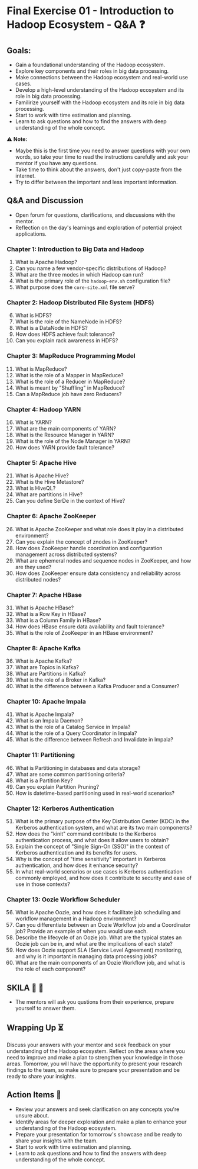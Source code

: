 # Final Exercise 01 - Introduction to Hadoop Ecosystem - Q&A :question:

## Goals:
- Gain a foundational understanding of the Hadoop ecosystem.
- Explore key components and their roles in big data processing.
- Make connections between the Hadoop ecosystem and real-world use cases.
- Develop a high-level understanding of the Hadoop ecosystem and its role in big data processing.
- Familirize yourself with the Hadoop ecosystem and its role in big data processing.
- Start to work with time estimation and planning.
- Learn to ask questions and how to find the answers with deep understanding of the whole concept.

:warning: **Note:**
- Maybe this is the first time you need to answer questions with your own words, so take your time to read the instructions carefully and ask your mentor if you have any questions.
- Take time to think about the answers, don't just copy-paste from the internet.
- Try to differ between the important and less important information.

## Q&A and Discussion
- Open forum for questions, clarifications, and discussions with the mentor.
- Reflection on the day's learnings and exploration of potential project applications.

### Chapter 1: Introduction to Big Data and Hadoop

1.  What is Apache Hadoop?
2.  Can you name a few vendor-specific distributions of Hadoop?
3.  What are the three modes in which Hadoop can run?
4.  What is the primary role of the `hadoop-env.sh` configuration file?
5.  What purpose does the `core-site.xml` file serve?

### Chapter 2: Hadoop Distributed File System (HDFS)

6.  What is HDFS?
7.  What is the role of the NameNode in HDFS?
8.  What is a DataNode in HDFS?
9.  How does HDFS achieve fault tolerance?
10.  Can you explain rack awareness in HDFS?

### Chapter 3: MapReduce Programming Model

11.  What is MapReduce?
12.  What is the role of a Mapper in MapReduce?
13.  What is the role of a Reducer in MapReduce?
14.  What is meant by "Shuffling" in MapReduce?
15.  Can a MapReduce job have zero Reducers?

### Chapter 4: Hadoop YARN

16.  What is YARN?
17.  What are the main components of YARN?
18.  What is the Resource Manager in YARN?
19.  What is the role of the Node Manager in YARN?
20.  How does YARN provide fault tolerance?

### Chapter 5: Apache Hive

21.  What is Apache Hive?
22.  What is the Hive Metastore?
23.  What is HiveQL?
24.  What are partitions in Hive?
25.  Can you define SerDe in the context of Hive?

### Chapter 6: Apache ZooKeeper

26.  What is Apache ZooKeeper and what role does it play in a distributed environment?
27.  Can you explain the concept of znodes in ZooKeeper?
28.  How does ZooKeeper handle coordination and configuration management across distributed systems?
29.  What are ephemeral nodes and sequence nodes in ZooKeeper, and how are they used?
30.  How does ZooKeeper ensure data consistency and reliability across distributed nodes?

### Chapter 7: Apache HBase

31.  What is Apache HBase?
32.  What is a Row Key in HBase?
33.  What is a Column Family in HBase?
34.  How does HBase ensure data availability and fault tolerance?
35.  What is the role of ZooKeeper in an HBase environment?

### Chapter 8: Apache Kafka

36.  What is Apache Kafka?
37.  What are Topics in Kafka?
38.  What are Partitions in Kafka?
39.  What is the role of a Broker in Kafka?
40.  What is the difference between a Kafka Producer and a Consumer?

### Chapter 10: Apache Impala

41.  What is Apache Impala?
42.  What is an Impala Daemon?
43.  What is the role of a Catalog Service in Impala?
44.  What is the role of a Query Coordinator in Impala?
45.  What is the difference between Refresh and Invalidate in Impala?

### Chapter 11: Partitioning

46.  What is Partitioning in databases and data storage?
47.  What are some common partitioning criteria?
48.  What is a Partition Key?
49.  Can you explain Partition Pruning?
50.  How is datetime-based partitioning used in real-world scenarios?

### Chapter 12: Kerberos Authentication

51.  What is the primary purpose of the Key Distribution Center (KDC) in the Kerberos authentication system, and what are its two main components?
52.  How does the "kinit" command contribute to the Kerberos authentication process, and what does it allow users to obtain?
53.  Explain the concept of "Single Sign-On (SSO)" in the context of Kerberos authentication and its benefits for users.
54.  Why is the concept of "time sensitivity" important in Kerberos authentication, and how does it enhance security?
55.  In what real-world scenarios or use cases is Kerberos authentication commonly employed, and how does it contribute to security and ease of use in those contexts?

### Chapter 13: Oozie Workflow Scheduler

56.  What is Apache Oozie, and how does it facilitate job scheduling and workflow management in a Hadoop environment?
57.  Can you differentiate between an Oozie Workflow job and a Coordinator job? Provide an example of when you would use each.
58.  Describe the lifecycle of an Oozie job. What are the typical states an Oozie job can be in, and what are the implications of each state?
59.  How does Oozie support SLA (Service Level Agreement) monitoring, and why is it important in managing data processing jobs?
60.  What are the main components of an Oozie Workflow job, and what is the role of each component?

## SKILA :pinched_fingers: :boxing_glove:
- The mentors will ask you qustions from their experience, prepare yourself to answer them.

## Wrapping Up :hourglass_flowing_sand:
Discuss your answers with your mentor and seek feedback on your understanding of the Hadoop ecosystem. Reflect on the areas where you need to improve and make a plan to strengthen your knowledge in those areas. Tomorrow, you will have the opportunity to present your research findings to the team, so make sure to prepare your presentation and be ready to share your insights.

## Action Items :pencil:
- Review your answers and seek clarification on any concepts you're unsure about.
- Identify areas for deeper exploration and make a plan to enhance your understanding of the Hadoop ecosystem.
- Prepare your presentation for tomorrow's showcase and be ready to share your insights with the team.
- Start to work with time estimation and planning.
- Learn to ask questions and how to find the answers with deep understanding of the whole concept.
